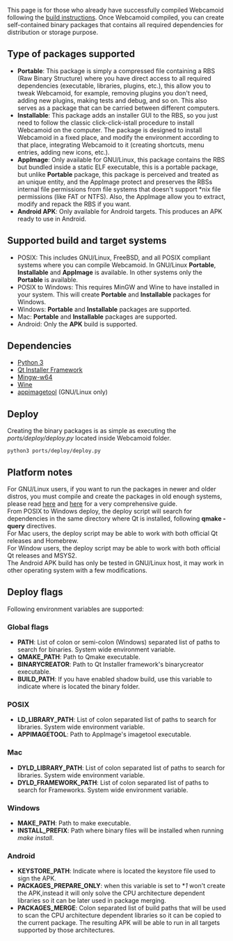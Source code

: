 This page is for those who already have successfully compiled Webcamoid following the [build instructions](https://github.com/webcamoid/webcamoid/wiki/Raw-build-and-install). Once Webcamoid compiled, you can create self-contained binary packages that contains all required dependencies for distribution or storage purpose.

## Type of packages supported ##

- **Portable**: This package is simply a compressed file containing a RBS (Raw Binary Structure) where you have direct access to all required dependencies (executable, libraries, plugins, etc.), this allow you to tweak Webcamoid, for example, removing plugins you don't need, adding new plugins, making tests and debug, and so on. This also serves as a package that can be carried between different computers.
- **Installable**: This package adds an installer GUI to the RBS, so you just need to follow the classic click-click-istall procedure to install Webcamoid on the computer. The package is designed to install Webcamoid in a fixed place, and modify the environment according to that place, integrating Webcamoid to it (creating shortcuts, menu entries, adding new icons, etc.).
- **AppImage**: Only available for GNU/Linux, this package contains the RBS but bundled inside a static ELF executable, this is a portable package, but unlike **Portable** package, this package is perceived and treated as an unique entity, and the AppImage protect and preserves the RBSs internal file permissions from file systems that doesn't support *nix file permissions (like FAT or NTFS). Also, the AppImage allow you to extract, modify and repack the RBS if you want.
- **Android APK**: Only available for Android targets. This produces an APK ready to use in Android.

## Supported build and target systems ##

- POSIX: This includes GNU/Linux, FreeBSD, and all POSIX compliant systems where you can compile Webcamoid. In GNU/Linux **Portable**, **Installable** and **AppImage** is available. In other systems only the **Portable** is available.
- POSIX to Windows: This requires MinGW and Wine to have installed in your system. This will create **Portable** and **Installable** packages for Windows.
- Windows: **Portable** and **Installable** packages are supported.
- Mac: **Portable** and **Installable** packages are supported.
- Android: Only the **APK** build is supported.

## Dependencies ##

- [Python 3](https://www.python.org/)
- [Qt Installer Framework](http://download.qt.io/official_releases/qt-installer-framework/)
- [Mingw-w64](https://mingw-w64.org/doku.php)
- [Wine](https://www.winehq.org/)
- [appimagetool](https://github.com/AppImage/AppImageKit) (GNU/Linux only)

## Deploy ##

Creating the binary packages is as simple as executing the _ports/deploy/deploy.py_ located inside Webcamoid folder.

    python3 ports/deploy/deploy.py

## Platform notes ##

For GNU/Linux users, if you want to run the packages in newer and older distros, you must compile and create the packages in old enough systems, please read [here](https://github.com/AppImage/AppImageKit/wiki/Creating-AppImages#creating-portable-appimages) and [here](https://github.com/AppImage/AppImageKit/wiki/Desktop-Linux-Platform-Issues) for a very comprehensive guide.  
From POSIX to Windows deploy, the deploy script will search for dependencies in the same directory where Qt is installed, following **qmake -query** directives.  
For Mac users, the deploy script may be able to work with both official Qt releases and Homebrew.  
For Window users, the deploy script may be able to work with both official Qt releases and MSYS2.  
The Android APK build has only be tested in GNU/Linux host, it may work in other operating system with a few modifications.

## Deploy flags ##

Following environment variables are supported:

### Global flags ###

- **PATH**: List of colon or semi-colon (Windows) separated list of paths to search for binaries. System wide environment variable.
- **QMAKE_PATH**: Path to Qmake executable.
- **BINARYCREATOR**: Path to Qt Installer framework's binarycreator executable.
- **BUILD_PATH**: If you have enabled shadow build, use this variable to indicate where is located the binary folder.

### POSIX ###

- **LD_LIBRARY_PATH**: List of colon separated list of paths to search for libraries. System wide environment variable.
- **APPIMAGETOOL**: Path to AppImage's imagetool executable.

### Mac ###

- **DYLD_LIBRARY_PATH**: List of colon separated list of paths to search for libraries. System wide environment variable.
- **DYLD_FRAMEWORK_PATH**: List of colon separated list of paths to search for Frameworks. System wide environment variable.

### Windows ###

- **MAKE_PATH**: Path to make executable.
- **INSTALL_PREFIX**: Path where binary files will be installed when running _make install_.

### Android ###

- **KEYSTORE_PATH**: Indicate where is located the keystore file used to sign the APK.
- **PACKAGES_PREPARE_ONLY**: when this variable is set to **1* won't create the APK,instead it will only solve the CPU architecture dependent libraries so it can be later used in package merging.
- **PACKAGES_MERGE**: Colon separated list of build paths that will be used to scan the CPU architecture dependent libraries so it can be copied to the current package. The resulting APK will be able to run in all targets supported by those architectures.
